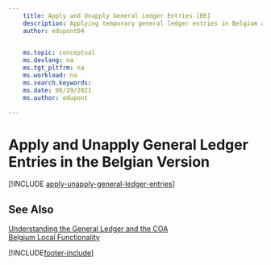 ```yaml
---
    title: Apply and Unapply General Ledger Entries [BE]
    description: Applying temporary general ledger entries in Belgium allows companies to work with temporary and transfer accounts in the general ledger.
    author: edupont04

    
    ms.topic: conceptual
    ms.devlang: na
    ms.tgt_pltfrm: na
    ms.workload: na
    ms.search.keywords:
    ms.date: 06/29/2021
    ms.author: edupont

---
```

# Apply and Unapply General Ledger Entries in the Belgian Version

[!INCLUDE [apply-unapply-general-ledger-entries](../includes/BENL/apply-unapply-general-ledger-entries.md)]

## See Also

[Understanding the General Ledger and the COA](../../finance-general-ledger.md)  
[Belgium Local Functionality](belgium-local-functionality.md)


[!INCLUDE[footer-include](../../includes/footer-banner.md)]